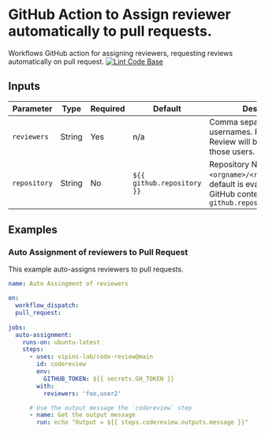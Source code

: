 # GitHub Action to Assign reviewer automatically to pull requests.
Workflows GitHub action for assigning reviewers, requesting reviews automatically on pull request.
[![Lint Code Base](https://github.com/vipins-lab/code-review/actions/workflows/super-linter.yml/badge.svg?branch=main)](https://github.com/vipins-lab/code-review/actions/workflows/super-linter.yml)


## Inputs

| Parameter                   | Type    | Required                             | Default                     | Description                                                                                                                                                                                                                                                                                |
| --------------------------- | ------- | ------------------------------------ | -------                     | ------------------------------------------------------------------------------------------------------------------------------------------------------------------------------------------------------------------------------------------------------------------------------------------ |
| `reviewers`                 | String  | Yes                                  | n/a                         | Comma separated list of usernames. Pull Request Review will be requested to those users.                                                                                                                                                                                                   |
| `repository`                | String  | No                                   | `${{ github.repository }}`  | Repository Name as `<orgname>/<repository_name>`, default is evalulated from GitHub context `github.repository`                                                                                                                                                                            |

## Examples

### Auto Assignment of reviewers to Pull Request

This example auto-assigns reviewers to pull requests.

```yml
name: Auto Assingment of reviewers

on:
  workflow_dispatch:
  pull_request:
  
jobs:
  auto-assignment:
    runs-on: ubuntu-latest
    steps:
      - uses: vipins-lab/code-review@main
        id: codereview
        env:
          GITHUB_TOKEN: ${{ secrets.GH_TOKEN }}
        with:
          reviewers: 'foo,user2'

      # Use the output message the `codereview` step
      - name: Get the output message
        run: echo "Output = ${{ steps.codereview.outputs.message }}"

```
